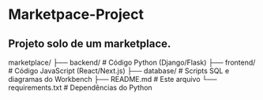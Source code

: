 # Marketpace-Project
Projeto solo de um marketplace.
----------------------------------------------------------------
marketplace/
├── backend/              # Código Python (Django/Flask)
├── frontend/             # Código JavaScript (React/Next.js)
├── database/             # Scripts SQL e diagramas do Workbench
├── README.md            # Este arquivo
└── requirements.txt      # Dependências do Python
